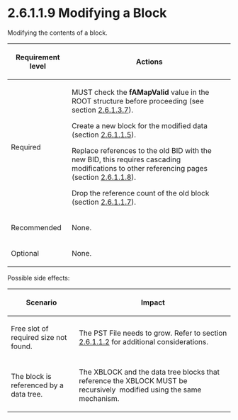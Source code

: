 <html dir="LTR" xmlns:mshelp="http://msdn.microsoft.com/mshelp" xmlns:ddue="http://ddue.schemas.microsoft.com/authoring/2003/5" xmlns:xlink="http://www.w3.org/1999/xlink" xmlns:tool="http://www.microsoft.com/tooltip">
    <head>
        <meta http-equiv="Content-Type" content="text/html; CHARSET=utf-8"></meta>
        <meta name="save" content="history"></meta>
        <title>2.6.1.1.9 Modifying a Block</title>
        <xml>
            <mshelp:toctitle title="2.6.1.1.9 Modifying a Block"></mshelp:toctitle>
            <mshelp:rltitle title="[MS-PST]: Modifying a Block"></mshelp:rltitle>
            <mshelp:keyword index="A" term="93faa1bc-e7be-4a15-8ff7-ed81ab7336a0"></mshelp:keyword>
            <mshelp:attr name="DCSext.ContentType" value="open specification"></mshelp:attr>
            <mshelp:attr name="AssetID" value="93faa1bc-e7be-4a15-8ff7-ed81ab7336a0"></mshelp:attr>
            <mshelp:attr name="TopicType" value="kbRef"></mshelp:attr>
            <mshelp:attr name="DCSext.Title" value="[MS-PST]: Modifying a Block" />
        </xml>
    </head>
    <body>
        <div id="header">
            <h1 class="heading">2.6.1.1.9 Modifying a Block</h1>
        </div>
        <div id="mainSection">
            <div id="mainBody">
                <div id="allHistory" class="saveHistory"></div>
                <div id="sectionSection0" class="section" name="collapseableSection">
                    

<p>Modifying the contents of a block.</p>

<table>
 <thead>
  <tr>
   <th>
   <p>Requirement level</p>
   </th>
   <th>
   <p><b><span>Actions</span></b></p>
   </th>
  </tr>
 </thead>
 <tr>
  <td>
  <p>Required</p>
  </td>
  <td>
  <p>MUST check the <b>fAMapValid</b> value in the ROOT
  structure before proceeding (see section <a href="d9bcc1fd-c66a-41b3-b6d7-ed09d2a25ced.html">2.6.1.3.7</a>).</p>
  <p>Create a new block for the modified data (section <a href="fbb1cdf8-1660-489c-bfca-125d05121bf8.html">2.6.1.1.5</a>).</p>
  <p>Replace references to the old BID with the new BID,
  this requires cascading modifications to other referencing pages (section <a href="e287bee3-dd1a-49aa-86cf-d0f5e4f49efe.html">2.6.1.1.8</a>).</p>
  <p>Drop the reference count of the old block (section <a href="44f19aba-6ea7-4835-8f86-c378b90594fd.html">2.6.1.1.7</a>).</p>
  </td>
 </tr>
 <tr>
  <td>
  <p>Recommended</p>
  </td>
  <td>
  <p>None.</p>
  </td>
 </tr>
 <tr>
  <td>
  <p>Optional</p>
  </td>
  <td>
  <p>None.</p>
  </td>
 </tr>
</table>

<p>Possible side effects:</p>

<table>
 <thead>
  <tr>
   <th>
   <p>Scenario</p>
   </th>
   <th>
   <p>Impact</p>
   </th>
  </tr>
 </thead>
 <tr>
  <td>
  <p>Free slot of required size not found.</p>
  </td>
  <td>
  <p>The PST File needs to grow. Refer to section <a href="cbea68b6-e93e-4477-a8ae-7e71c6b7908e.html">2.6.1.1.2</a> for additional
  considerations.</p>
  </td>
 </tr>
 <tr>
  <td>
  <p>The block is referenced by a data tree.</p>
  </td>
  <td>
  <p>The XBLOCK and the data tree blocks that reference the
  XBLOCK MUST be recursively  modified using the same mechanism.</p>
  </td>
 </tr>
</table>

<p> </p>
                </div>
            </div>
        </div>
    </body>
</html>